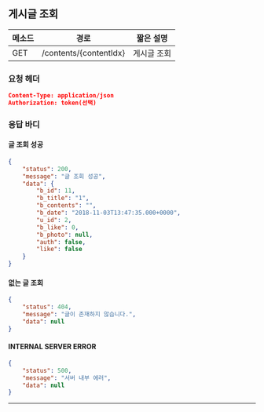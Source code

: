## 게시글 조회

| 메소드 | 경로                   | 짧은 설명   |
| ------ | ---------------------- | ----------- |
| GET    | /contents/{contentIdx} | 게시글 조회 |

### 요청 헤더

```json
Content-Type: application/json
Authorization: token(선택)
```

### 응답 바디

#### 글 조회 성공

```json
{
    "status": 200,
    "message": "글 조회 성공",
    "data": {
        "b_id": 11,
        "b_title": "1",
        "b_contents": "",
        "b_date": "2018-11-03T13:47:35.000+0000",
        "u_id": 2,
        "b_like": 0,
        "b_photo": null,
        "auth": false,
        "like": false
    }
}
```
#### 없는 글 조회

```json
{
    "status": 404,
    "message": "글이 존재하지 않습니다.",
    "data": null
}
```
#### INTERNAL SERVER ERROR

```json
{
    "status": 500,
    "message": "서버 내부 에러",
    "data": null
}
```
------